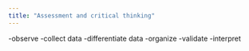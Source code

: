 ```yaml
---
title: "Assessment and critical thinking"
---
```

-observe
-collect data
-differentiate data
-organize
-validate
-interpret

